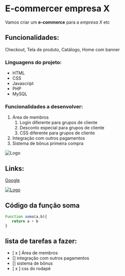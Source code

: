 # E-commercer empresa X

Vamos criar um **e-commerce** para a *empresa X* etc

## Funcionalidades: 

Checkout, Tela de produto, Catálogo, Home com banner

### Linguagens do projeto:

* HTML
* CSS
* Javascript
* PHP
* MySQL

### Funcionalidades a desenvolver:

1. Área de membros
   1. Login diferente para grupos de cliente
   2. Desconto especial para grupos de cliente
   3. CSS diferente para grupos de cliente
2. Integração com outros pagamentos
3. Sistema de bônus primeira compra

![Logo](https://png.pngtree.com/png-clipart/20190611/original/pngtree-wolf-logo-png-image_2306634.jpg)

## Links:

[Google](https://www.google.com)

[![Logo](https://png.pngtree.com/png-clipart/20190611/original/pngtree-wolf-logo-png-image_2306634.jpg)](https://www.google.com)

## Código da função soma

```Javascript
Function soma(a,b){
   return a + b
}
```

## lista de tarefas a fazer:

- [ x ] Área de membros
- [] integração com outros pagamentos
- [] sistema de bônus
- [ x ] css do rodapé
